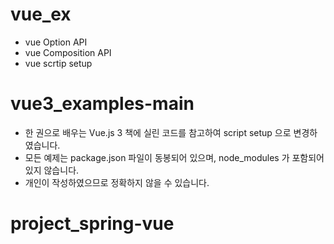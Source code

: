 # vue_ex

+ vue Option API
+ vue Composition API
+ vue scrtip setup

# vue3_examples-main

+ 한 권으로 배우는 Vue.js 3 책에 실린 코드를 참고하여 script setup 으로 변경하였습니다.
+ 모든 예제는 package.json 파일이 동봉되어 있으며, node_modules 가 포함되어 있지 않습니다.
+ 개인이 작성하였으므로 정확하지 않을 수 있습니다.
# project_spring-vue
